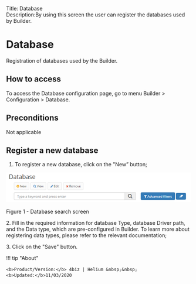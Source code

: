 Title: Database  
Description:By using this screen the user can register the databases used by Builder.

# Database  

Registration of databases used by the Builder.

## How to access  

To access the Database configuration page, go to menu Builder > Configuration > Database.

## Preconditions  

Not applicable  

## Register a new database 

1.	To register a new database, click on the "New” button;
 
 ![Screenshot](images/Data-Search.png) 
 
 Figure 1 - Database search screen    
 
2\.	Fill in the required information for database Type, database Driver path, and the Data type, which are pre-configured in Builder. To learn more about registering data types, please refer to the relevant documentation;

3\.	Click on the "Save" button.

!!! tip "About"

    <b>Product/Version:</b> 4biz | Helium &nbsp;&nbsp;
    <b>Updated:</b>11/03/2020 
